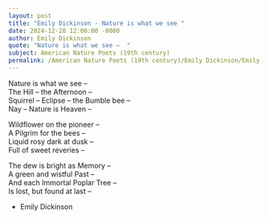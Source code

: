 ```yaml
---
layout: post
title: "Emily Dickinson - Nature is what we see "
date: 2024-12-28 12:00:00 -0000
author: Emily Dickinson
quote: "Nature is what we see –  "
subject: American Nature Poets (19th century)
permalink: /American Nature Poets (19th century)/Emily Dickinson/Emily Dickinson - Nature is what we see 
---
```


Nature is what we see –  
The Hill – the Afternoon –  
Squirrel – Eclipse – the Bumble bee –  
Nay – Nature is Heaven –  

Wildflower on the pioneer –  
A Pilgrim for the bees –  
Liquid rosy dark at dusk –  
Full of sweet reveries –  

The dew is bright as Memory –  
A green and wistful Past –  
And each Immortal Poplar Tree –  
Is lost, but found at last –  


- Emily Dickinson

